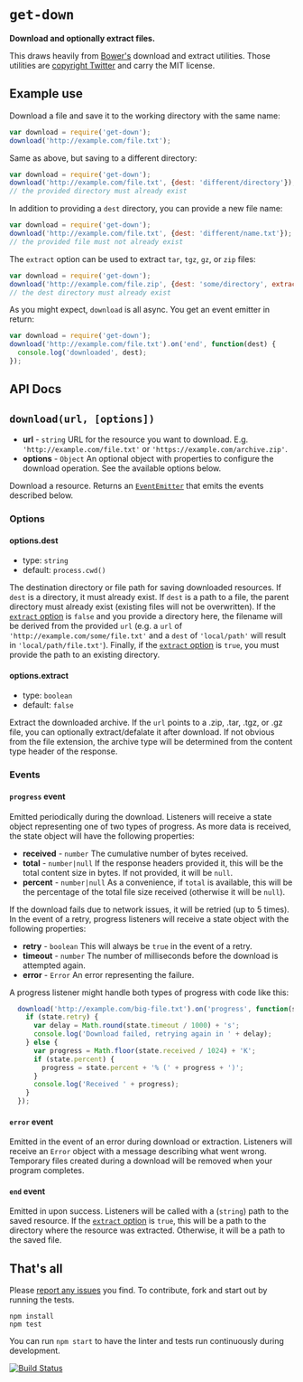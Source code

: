# `get-down`

**Download and optionally extract files.**

This draws heavily from [Bower's](http://bower.io/) download and extract utilities.  Those utilities are [copyright Twitter](https://github.com/bower/bower/blob/master/LICENSE) and carry the MIT license.

## Example use

Download a file and save it to the working directory with the same name:
```js
var download = require('get-down');
download('http://example.com/file.txt');
```

Same as above, but saving to a different directory:
```js
var download = require('get-down');
download('http://example.com/file.txt', {dest: 'different/directory'});
// the provided directory must already exist
```

In addition to providing a `dest` directory, you can provide a new file name:
```js
var download = require('get-down');
download('http://example.com/file.txt', {dest: 'different/name.txt'});
// the provided file must not already exist
```

The `extract` option can be used to extract `tar`, `tgz`, `gz`, or `zip` files:
```js
var download = require('get-down');
download('http://example.com/file.zip', {dest: 'some/directory', extract: true});
// the dest directory must already exist
```

As you might expect, `download` is all async.  You get an event emitter in return:
```js
var download = require('get-down');
download('http://example.com/file.txt').on('end', function(dest) {
  console.log('downloaded', dest);
});
```

## API Docs

## `download(url, [options])`

 * **url** - `string` URL for the resource you want to download.  E.g. `'http://example.com/file.txt'` or `'https://example.com/archive.zip'`.
 * **options** - `Object` An optional object with properties to configure the download operation.  See the available options below.

Download a resource.  Returns an [`EventEmitter`](http://nodejs.org/api/events.html#events_class_events_eventemitter) that emits the events described below.

### Options

#### <a id="optionsdest">options.dest</a>

 * type: `string`
 * default: `process.cwd()`

The destination directory or file path for saving downloaded resources.  If `dest` is a directory, it must already exist.  If `dest` is a path to a file, the parent directory must already exist (existing files will not be overwritten).  If the [`extract` option](#optionsextract) is `false` and you provide a directory here, the filename will be derived from the provided `url` (e.g. a `url` of `'http://example.com/some/file.txt'` and a `dest` of `'local/path'` will result in `'local/path/file.txt'`).  Finally, if the [`extract` option](#optionsextract) is `true`, you must provide the path to an existing directory.

#### <a id="optionsextract">options.extract</a>

 * type: `boolean`
 * default: `false`

Extract the downloaded archive.  If the `url` points to a .zip, .tar, .tgz, or .gz file, you can optionally extract/defalate it after download.  If not obvious from the file extension, the archive type will be determined from the content type header of the response.


### Events

#### `progress` event

Emitted periodically during the download.  Listeners will receive a state object representing one of two types of progress.  As more data is received, the state object will have the following properties:

 * **received** - `number` The cumulative number of bytes received.
 * **total** - `number|null` If the response headers provided it, this will be the total content size in bytes.  If not provided, it will be `null`.
 * **percent** - `number|null` As a convenience, if `total` is available, this will be the percentage of the total file size received (otherwise it will be `null`).

If the download fails due to network issues, it will be retried (up to 5 times).  In the event of a retry, progress listeners will receive a state object with the following properties:

 * **retry** - `boolean` This will always be `true` in the event of a retry.
 * **timeout** - `number` The number of milliseconds before the download is attempted again.
 * **error** - `Error` An error representing the failure.

A progress listener might handle both types of progress with code like this:

```js
  download('http://example.com/big-file.txt').on('progress', function(state) {
    if (state.retry) {
      var delay = Math.round(state.timeout / 1000) + 's';
      console.log('Download failed, retrying again in ' + delay);
    } else {
      var progress = Math.floor(state.received / 1024) + 'K';
      if (state.percent) {
        progress = state.percent + '% (' + progress + ')';
      }
      console.log('Received ' + progress);
    }
  });
```

#### `error` event

Emitted in the event of an error during download or extraction.  Listeners will receive an `Error` object with a message describing what went wrong.  Temporary files created during a download will be removed when your program completes.

#### `end` event

Emitted in upon success.  Listeners will be called with a (`string`) path to the saved resource.  If the [`extract` option](optionsextract) is `true`, this will be a path to the directory where the resource was extracted.  Otherwise, it will be a path to the saved file.

## That's all

Please [report any issues](https://github.com/tschaub/get-down/issues) you find.  To contribute, fork and start out by running the tests.

```
npm install
npm test
```

You can run `npm start` to have the linter and tests run continuously during development.

[![Build Status](https://travis-ci.org/tschaub/get-down.svg?branch=master)](https://travis-ci.org/tschaub/get-down)
